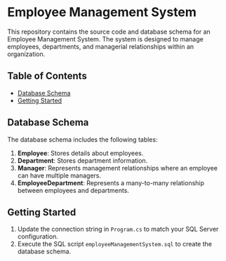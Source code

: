 # Employee Management System

This repository contains the source code and database schema for an Employee Management System. The system is designed to manage employees, departments, and managerial relationships within an organization.

## Table of Contents

- [Database Schema](#database-schema)
- [Getting Started](#getting-started)

## Database Schema

The database schema includes the following tables:

1. **Employee**: Stores details about employees.
2. **Department**: Stores department information.
3. **Manager**: Represents management relationships where an employee can have multiple managers.
4. **EmployeeDepartment**: Represents a many-to-many relationship between employees and departments.

## Getting Started

1. Update the connection string in `Program.cs` to match your SQL Server configuration.
2. Execute the SQL script `employeeManagementSystem.sql` to create the database schema.
